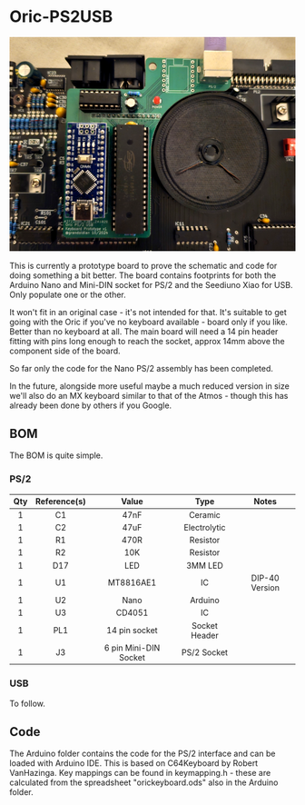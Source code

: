 # Oric-PS2USB

![Image of PS2 build version 1 board in green](https://github.com/Board-Folk/Oric-Remix/blob/main/images/Oric-PS2USBv1_PS2_Small.png)

This is currently a prototype board to prove the schematic and code for doing something a bit better. The board contains footprints for both the Arduino Nano and Mini-DIN socket for PS/2 and the Seediuno Xiao for USB. Only populate one or the other.

It won't fit in an original case - it's not intended for that. It's suitable to get going with the Oric if you've no keyboard available - board only if you like. Better than no keyboard at all. The main board will need a 14 pin header fitting with pins long enough to reach the socket, approx 14mm above the component side of the board.

So far only the code for the Nano PS/2 assembly has been completed.

In the future, alongside more useful maybe a much reduced version in size we'll also do an MX keyboard similar to that of the Atmos - though this has already been done by others if you Google.

## BOM

The BOM is quite simple.

### PS/2

|Qty|Reference(s)|Value|Type|Notes|
|:--:|:--:|:--:|:--:|:--:|
|1|C1|47nF|Ceramic||
|1|C2|47uF|Electrolytic||
|1|R1|470R|Resistor||
|1|R2|10K|Resistor||
|1|D17|LED|3MM LED||
|1|U1|MT8816AE1|IC|DIP-40 Version|
|1|U2|Nano|Arduino||
|1|U3|CD4051|IC||
|1|PL1|14 pin socket|Socket Header||
|1|J3|6 pin Mini-DIN Socket|PS/2 Socket||

### USB

To follow.

## Code

The Arduino folder contains the code for the PS/2 interface and can be loaded with Arduino IDE. This is based on C64Keyboard by Robert VanHazinga. Key mappings can be found in keymapping.h - these are calculated from the spreadsheet "orickeyboard.ods" also in the Arduino folder.
